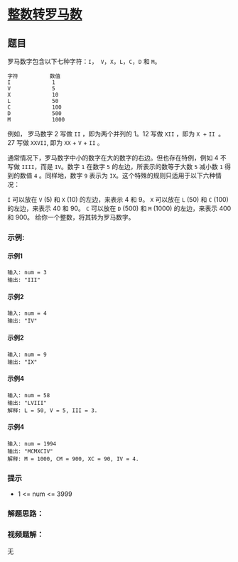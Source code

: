 # [整数转罗马数](https://leetcode-cn.com/problems/integer-to-roman/)
## 题目

罗马数字包含以下七种字符：`I`，` V`，`X`，`L`，`C`，`D` 和 `M`。

~~~
字符          数值
I             1
V             5
X             10
L             50
C             100
D             500
M             1000
~~~

例如， 罗马数字 2 写做 `II` ，即为两个并列的 1。12 写做 `XII` ，即为 `X `+ `II `。 27 写做  `XXVII`, 即为 `XX` + `V` + `II` 。

通常情况下，罗马数字中小的数字在大的数字的右边。但也存在特例，例如 4 不写做 `IIII`，而是 `IV`。数字 `1` 在数字 `5` 的左边，所表示的数等于大数 `5` 减小数 `1` 得到的数值 `4` 。同样地，数字 `9` 表示为 `IX`。这个特殊的规则只适用于以下六种情况：

`I` 可以放在 `V` (5) 和 `X` (10) 的左边，来表示 4 和 9。
`X` 可以放在 `L` (50) 和 `C` (100) 的左边，来表示 40 和 90。 
`C` 可以放在 `D` (500) 和 `M` (1000) 的左边，来表示 400 和 900。
给你一个整数，将其转为罗马数字。

### 示例:
#### 示例1

	输入: num = 3
	输出: "III"
#### 示例2

	输入: num = 4
	输出: "IV"
#### 示例2

	输入: num = 9
	输出: "IX"

#### 示例4

	输入: num = 58
	输出: "LVIII"
	解释: L = 50, V = 5, III = 3.

#### 示例4

	输入: num = 1994
	输出: "MCMXCIV"
	解释: M = 1000, CM = 900, XC = 90, IV = 4.

### 提示

+ 1 <= num <= 3999

### 解题思路：


### 视频题解：

无

